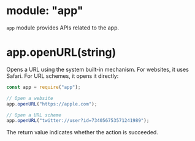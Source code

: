 # module: "app"

`app` module provides APIs related to the app.

# app.openURL(string)

Opens a URL using the system built-in mechanism. For websites, it uses Safari. For URL schemes, it opens it directly:

```js
const app = require("app");

// Open a website
app.openURL("https://apple.com");

// Open a URL scheme
app.openURL("twitter://user?id=734056753571241989");
```

The return value indicates whether the action is succeeded.